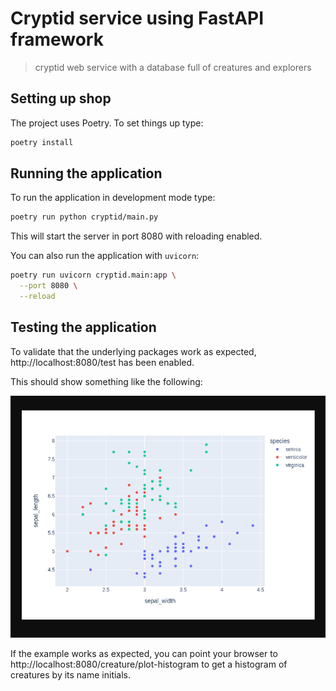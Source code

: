 # Cryptid service using FastAPI framework
> cryptid web service with a database full of creatures and explorers

## Setting up shop

The project uses Poetry. To set things up type:

```bash
poetry install
```

## Running the application

To run the application in development mode type:

```bash
poetry run python cryptid/main.py
```

This will start the server in port 8080 with reloading enabled.

You can also run the application with `uvicorn`:

```bash
poetry run uvicorn cryptid.main:app \
  --port 8080 \
  --reload
```

## Testing the application

To validate that the underlying packages work as expected, http://localhost:8080/test has been enabled.

This should show something like the following:

![Plotly: sample](docs/pics/plotly-sample.png)

If the example works as expected, you can point your browser to http://localhost:8080/creature/plot-histogram to get a histogram of creatures by its name initials.